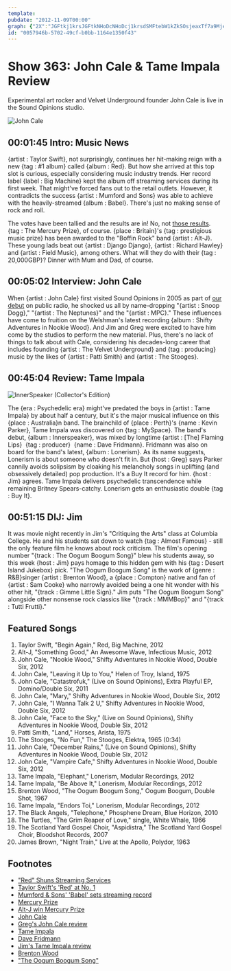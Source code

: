 ```yaml
---
template: 
pubdate: "2012-11-09T00:00"
graph: {"2X":"JGFtkj1krsJGFtkNHoDcNHoDcj1krsdSMFtebW1kZkSOsjeaxTf7a9MjeaxT","8E":"BCfgEBLqNnBCfgESMPQJBCfgEHpQeRHpQeRTDWinDH8JtHpQeR","234":"IR4BMXJcCBXJcCBumqaRXJcCBa7QsqSKKYyXJcCB2CxrLIR4BM3koZSP6sZ297qipumqaR97qipBHm1G97qipX6cfd","2DF":"J6QkPZHGpHZHGpHqYVo9X6cfdqYVo930NmzJ6QkP"}
id: "0057946b-5702-49cf-b0bb-1164e1350f43"
---
```






# Show 363: John Cale & Tame Impala Review

Experimental art rocker and Velvet Underground founder John Cale is live in the Sound Opinions studio.

![John Cale](https://static.soundopinions.org/images/2012/johncale1.jpg)



## 00:01:45 Intro: Music News

{artist : Taylor Swift}, not surprisingly, continues her hit-making reign with a new {tag : #1 album} called {album : Red}. But how she arrived at this top slot is curious, especially considering music industry trends. Her record label {label : Big Machine} kept the album off streaming services during its first week. That might've forced fans out to the retail outlets. However, it contradicts the success {artist : Mumford and Sons} was able to achieve with the heavily-streamed {album : Babel}. There's just no making sense of rock and roll.

The votes have been tallied and the results are in! No, not [those results](http://elections.nytimes.com/2012/results/president). {tag : The Mercury Prize}, of course. {place : Britain}'s {tag : prestigious music prize} has been awarded to the "Boffin Rock" band {artist : Alt-J}. These young lads beat out {artist : Django Django}, {artist : Richard Hawley} and {artist : Field Music}, among others. What will they do with their {tag : 20,000GBP}? Dinner with Mum and Dad, of course.



## 00:05:02 Interview: John Cale

When {artist : John Cale} first visited Sound Opinions in 2005 as part of [our debut](show/1) on public radio, he shocked us all by name-dropping "{artist : Snoop Dogg}," "{artist : The Neptunes}" and the "{artist : MPC}." These influences have come to fruition on the Welshman's latest recording {album : Shifty Adventures in Nookie Wood}. And Jim and Greg were excited to have him come by the studios to perform the new  material. Plus, there's no lack of things to talk about with Cale, considering his decades-long career that includes founding {artist : The Velvet Underground} and {tag : producing} music by the likes of {artist : Patti Smith} and {artist : The Stooges}.



## 00:45:04 Review: Tame Impala

![InnerSpeaker (Collector's Edition)](https://static.soundopinions.org/assets/363/2340.jpg)

The {era : Psychedelic era} might've predated the boys in {artist : Tame Impala} by about half a century, but it's the major musical influence on this {place : Australia}n band. The brainchild of {place : Perth}'s {name : Kevin Parker}, Tame Impala was discovered on {tag : MySpace}. The band's debut, {album : Innerspeaker}, was mixed by longtime {artist : [The] Flaming Lips}  {tag : producer}  {name : Dave Fridmann}. Fridmann was also on board for the band's latest, {album : Lonerism}. As its name suggests, Lonerism is about someone who doesn't fit in. But {host : Greg} says Parker cannily avoids solipsism by cloaking his melancholy songs in uplifting (and obsessively detailed) pop production. It's a Buy It record for him. {host : Jim} agrees. Tame Impala delivers psychedelic transcendence while remaining Britney Spears-catchy. Lonerism gets an enthusiastic double {tag : Buy It}.



## 00:51:15 DIJ: Jim

It was movie night recently in Jim's "Critiquing the Arts" class at Columbia College. He and his students sat down to watch {tag : Almost Famous} - still the only feature film he knows about rock criticism. The film's opening number "{track : The Oogum Boogum Song}" blew his students away, so this week {host : Jim} pays homage to this hidden gem with his {tag : Desert Island Jukebox} pick. "The Oogum Boogum Song" is the work of {genre : R&B}singer {artist : Brenton Wood}, a {place : Compton} native and fan of {artist : Sam Cooke} who narrowly avoided being a one hit wonder with his other hit, "{track : Gimme Little Sign}." Jim puts "The Oogum Boogum Song" alongside other nonsense rock classics like "{track : MMMBop}" and "{track : Tutti Frutti}."



## Featured Songs

1. Taylor Swift, "Begin Again," Red, Big Machine, 2012
2. Alt-J, "Something Good," An Awesome Wave, Infectious Music, 2012
3. John Cale, "Nookie Wood," Shifty Adventures in Nookie Wood, Double Six, 2012
4. John Cale, "Leaving it Up to You," Helen of Troy, Island, 1975
5. John Cale, "Catastrofuk," (Live on Sound Opinions), Extra Playful EP, Domino/Double Six, 2011
6. John Cale, "Mary," Shifty Adventures in Nookie Wood, Double Six, 2012
7. John Cale, "I Wanna Talk 2 U," Shifty Adventures in Nookie Wood, Double Six, 2012
8. John Cale, "Face to the Sky," (Live on Sound Opinions), Shifty Adventures in Nookie Wood, Double Six, 2012
9. Patti Smith, "Land," Horses, Arista, 1975
10. The Stooges, "No Fun," The Stooges, Elektra, 1965 (0:34)
11. John Cale, "December Rains," (Live on Sound Opinions), Shifty Adventures in Nookie Wood, Double Six, 2012
12. John Cale, "Vampire Cafe," Shifty Adventures in Nookie Wood, Double Six, 2012
13. Tame Impala, "Elephant," Lonerism, Modular Recordings, 2012
14. Tame Impala, "Be Above It," Lonerism, Modular Recordings, 2012
15. Brenton Wood, "The Oogum Boogum Song," Oogum Boogum, Double Shot, 1967
16. Tame Impala, "Endors Toi," Lonerism, Modular Recordings, 2012
17. The Black Angels, "Telephone," Phosphene Dream, Blue Horizon, 2010
18. The Turtles, "The Grim Reaper of Love," single, White Whale, 1966
19. The Scotland Yard Gospel Choir, "Aspidistra," The Scotland Yard Gospel Choir, Bloodshot Records, 2007
20. James Brown, "Night Train," Live at the Apollo, Polydor, 1963



## Footnotes

- ["Red" Shuns Streaming Services](http://www.rollingstone.com/music/news/taylor-swifts-label-shuns-streaming-services-with-red-20121025)
- [Taylor Swift's 'Red' at No. 1](http://articles.latimes.com/2012/nov/07/entertainment/la-et-ms-taylor-swift-red-no-1-billboard-soundscan-20121107)
- [Mumford & Sons' 'Babel' sets streaming record](http://www.billboard.com/biz/articles/news/1083573/business-matters-mumford-sons-babel-smashes-spotify-streaming-record)
- [Mercury Prize](http://www.mercuryprize.com/)
- [Alt-J win Mercury Prize](http://www.theguardian.com/music/2012/nov/02/alt-j-mercury-prize?intcmp=239)
- [John Cale](http://john-cale.com/)
- [Greg's John Cale review](http://articles.chicagotribune.com/2012-10-02/entertainment/chi-john-cale-album-review-shifty-adventures-in-nookie-wood-reviewed-20121002_1_john-cale-album-review-velvet-underground)
- [Tame Impala](http://www.tameimpala.com/)
- [Dave Fridmann](http://www.davefridmann.com/dave/Main.html)
- [Jim's Tame Impala review](http://www.wbez.org/blogs/jim-derogatis/2012-10/tame-impala-rises-above-103369)
- [Brenton Wood](http://www.allmusic.com/artist/brenton-wood-mn0000617568/biography)
- ["The Oogum Boogum Song"](https://www.youtube.com/watch?v=CdoXBZnBHK4)